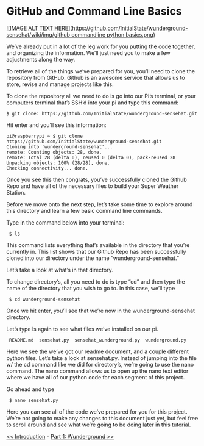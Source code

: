 # GitHub and Command Line Basics

[![IMAGE ALT TEXT HERE](https://github.com/InitialState/wunderground-sensehat/wiki/img/github commandline python basics.png)](https://youtu.be/w3muztSAJLU)

We’ve already put in a lot of the leg work for you putting the code together, and organizing the information. We’ll just need you to make a few adjustments along the way. 

To retrieve all of the things we’ve prepared for you, you’ll need to clone the repository from GitHub. Github is an awesome service that allows us to store, revise and manage projects like this.

To clone the repository all we need to do is go into our Pi’s terminal, or your computers terminal that’s SSH’d into your pi and type this command:


    $ git clone: https://github.com/InitialState/wunderground-sensehat.git


Hit enter and you’ll see this information:


    pi@raspberrypi ~ $ git clone https://github.com/InitialState/wunderground-sensehat.git
    Cloning into 'wunderground-sensehat'...
    remote: Counting objects: 28, done.
    remote: Total 28 (delta 0), reused 0 (delta 0), pack-reused 28
    Unpacking objects: 100% (28/28), done.
    Checking connectivity... done.


Once you see this then congrats, you’ve successfully cloned the Github Repo and have all of the necessary files to build your Super Weather Station.

Before we move onto the next step, let’s take some time to explore around this directory and learn a few basic command line commands.

Type in the command below into your terminal:

     $ ls

This command lists everything that’s available in the directory that you’re currently in. This list shows that our Github Repo has been successfully cloned into our directory under the name “wunderground-sensehat.”

Let’s take a look at what’s in that directory.

To change directory’s, all you need to do is type “cd” and then type the name of the directory that you wish to go to. In this case, we’ll type

     $ cd wunderground-sensehat

Once we hit enter, you’ll see that we’re now in the wunderground-sensehat directory.

Let’s type ls again to see what files we’ve installed on our pi.

     README.md  sensehat.py  sensehat_wunderground.py  wunderground.py

Here we see the we’ve got our readme document, and a couple different python files. Let’s take a look at sensehat.py. Instead of jumping into the file w/ the cd command like we did for directory’s, we’re going to use the nano command. The nano command allows us to open up the nano text editor where we have all of our python code for each segment of this project.

Go ahead and type

     $ nano sensehat.py
 

Here you can see all of the code we’ve prepared for you for this project. We’re not going to make any changes to this document just yet, but feel free to scroll around and see what we’re going to be doing later in this tutorial.

[<< Introduction](home) - [Part 1: Wunderground >>](Part-1.-Wunderground)